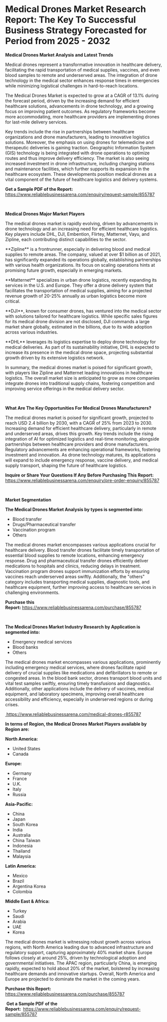 <p><h1>Medical Drones Market Research Report: The Key To Successful Business Strategy Forecasted for Period from 2025 - 2032</h1></p><p><strong>Medical Drones Market Analysis and Latest Trends</strong></p>
<p><p>Medical drones represent a transformative innovation in healthcare delivery, facilitating the rapid transportation of medical supplies, vaccines, and even blood samples to remote and underserved areas. The integration of drone technology in the medical sector enhances response times in emergencies while minimizing logistical challenges in hard-to-reach locations.</p><p>The Medical Drones Market is expected to grow at a CAGR of 13.1% during the forecast period, driven by the increasing demand for efficient healthcare solutions, advancements in drone technology, and a growing focus on improving patient outcomes. As regulatory frameworks become more accommodating, more healthcare providers are implementing drones for last-mile delivery services.</p><p>Key trends include the rise in partnerships between healthcare organizations and drone manufacturers, leading to innovative logistics solutions. Moreover, the emphasis on using drones for telemedicine and therapeutic deliveries is gaining traction. Geographic Information System (GIS) technology is being integrated with drone operations to optimize routes and thus improve delivery efficiency. The market is also seeing increased investment in drone infrastructure, including charging stations and maintenance facilities, which further supports its expansion in the healthcare ecosystem. These developments position medical drones as a vital component of the future of healthcare logistics and delivery systems.</p></p>
<p><strong>Get a Sample PDF of the Report:&nbsp;</strong> <a href="https://www.reliablebusinessarena.com/enquiry/request-sample/855787?utm_campaign=3181&utm_medium=2&utm_source=Github&utm_content=ia&utm_term=13042025&utm_id=medical-drones">https://www.reliablebusinessarena.com/enquiry/request-sample/855787</a></p>
<p>&nbsp;</p>
<p><strong>Medical Drones Major Market Players</strong></p>
<p><p>The medical drones market is rapidly evolving, driven by advancements in drone technology and an increasing need for efficient healthcare logistics. Key players include DHL, DJI, Embention, Flirtey, Matternet, Vayu, and Zipline, each contributing distinct capabilities to the sector.</p><p>**Zipline** is a frontrunner, especially in delivering blood and medical supplies to remote areas. The company, valued at over $1 billion as of 2021, has significantly expanded its operations globally, establishing partnerships with various health organizations. Its focus on scaling operations hints at promising future growth, especially in emerging markets.</p><p>**Matternet** specializes in urban drone logistics, recently expanding its services in the U.S. and Europe. They offer a drone delivery system that facilitates the transportation of medical supplies, aiming for a projected revenue growth of 20-25% annually as urban logistics become more critical.</p><p>**DJI**, known for consumer drones, has ventured into the medical sector with solutions tailored for healthcare logistics. While specific sales figures for its medical drone division are not disclosed, DJI commands a large market share globally, estimated in the billions, due to its wide adoption across various industries.</p><p>**DHL** leverages its logistics expertise to deploy drone technology for medical deliveries. As part of its sustainability initiative, DHL is expected to increase its presence in the medical drone space, projecting substantial growth driven by its extensive logistics network.</p><p>In summary, the medical drones market is poised for significant growth, with players like Zipline and Matternet leading innovations in healthcare logistics. The overall market size is anticipated to grow as more companies integrate drones into traditional supply chains, fostering competition and improving service offerings in the medical delivery sector.</p></p>
<p>&nbsp;</p>
<p><strong>What Are The Key Opportunities For Medical Drones Manufacturers?</strong></p>
<p><p>The medical drones market is poised for significant growth, projected to reach USD 2.4 billion by 2030, with a CAGR of 25% from 2023 to 2030. Increasing demand for efficient healthcare delivery, particularly in remote and underserved areas, drives this growth. Key trends include the rising integration of AI for optimized logistics and real-time monitoring, alongside partnerships between healthcare providers and drone manufacturers. Regulatory advancements are enhancing operational frameworks, fostering investment and innovation. As drone technology matures, its applications will expand to include emergency response, vaccine delivery, and medical supply transport, shaping the future of healthcare logistics.</p></p>
<p><strong>Inquire or Share Your Questions If Any Before Purchasing This Report:</strong> <a href="https://www.reliablebusinessarena.com/enquiry/pre-order-enquiry/855787?utm_campaign=3181&utm_medium=2&utm_source=Github&utm_content=ia&utm_term=13042025&utm_id=medical-drones">https://www.reliablebusinessarena.com/enquiry/pre-order-enquiry/855787</a></p>
<p>&nbsp;</p>
<p><strong>Market Segmentation</strong></p>
<p><strong>The Medical Drones Market Analysis by types is segmented into:</strong></p>
<p><ul><li>Blood transfer</li><li>Drugs/Pharmaceutical transfer</li><li>Vaccination program</li><li>Others</li></ul></p>
<p><p>The medical drones market encompasses various applications crucial for healthcare delivery. Blood transfer drones facilitate timely transportation of essential blood supplies to remote locations, enhancing emergency response. Drug and pharmaceutical transfer drones efficiently deliver medications to hospitals and clinics, reducing delays in treatment. Vaccination program drones support immunization efforts by ensuring vaccines reach underserved areas swiftly. Additionally, the "others" category includes transporting medical supplies, diagnostic tools, and healthcare equipment, further improving access to healthcare services in challenging environments.</p></p>
<p><strong>Purchase this Report:&nbsp;</strong><a href="https://www.reliablebusinessarena.com/purchase/855787?utm_campaign=3181&utm_medium=2&utm_source=Github&utm_content=ia&utm_term=13042025&utm_id=medical-drones">https://www.reliablebusinessarena.com/purchase/855787</a></p>
<p>&nbsp;</p>
<p><strong>The Medical Drones Market Industry Research by Application is segmented into:</strong></p>
<p><ul><li>Emergency medical services</li><li>Blood banks</li><li>Others</li></ul></p>
<p><p>The medical drones market encompasses various applications, prominently including emergency medical services, where drones facilitate rapid delivery of crucial supplies like medications and defibrillators to remote or congested areas. In the blood bank sector, drones transport blood units and vital test samples swiftly, ensuring timely transfusions and diagnostics. Additionally, other applications include the delivery of vaccines, medical equipment, and laboratory specimens, improving overall healthcare accessibility and efficiency, especially in underserved regions or during crises.</p></p>
<p><a href="https://www.reliablebusinessarena.com/medical-drones-r855787?utm_campaign=3181&utm_medium=2&utm_source=Github&utm_content=ia&utm_term=13042025&utm_id=medical-drones">&nbsp;https://www.reliablebusinessarena.com/medical-drones-r855787</a></p>
<p><strong>In terms of Region, the Medical Drones Market Players available by Region are:</strong></p>
<p>
    <p> <strong> North America: </strong>
        <ul>
            <li>United States</li>
            <li>Canada</li>
        </ul>
        </p> 
    <p> <strong> Europe: </strong>
        <ul>
            <li>Germany</li>
            <li>France</li>
            <li>U.K.</li>
            <li>Italy</li>
            <li>Russia</li>
        </ul>
        </p> 
    <p> <strong> Asia-Pacific: </strong>
        <ul>
            <li>China</li>
            <li>Japan</li>
            <li>South Korea</li>
            <li>India</li>
            <li>Australia</li>
            <li>China Taiwan</li>
            <li>Indonesia</li>
            <li>Thailand</li>
            <li>Malaysia</li>
        </ul>
        </p> 
    <p> <strong> Latin America: </strong>
        <ul>
            <li>Mexico</li>
            <li>Brazil</li>
            <li>Argentina Korea</li>
            <li>Colombia</li>
        </ul>
        </p> 
    <p> <strong> Middle East & Africa: </strong>
        <ul>
            <li>Turkey</li>
            <li>Saudi</li>
            <li>Arabia</li>
            <li>UAE</li>
            <li>Korea</li>
        </ul>
    </p>
    </p>
<p><p>The medical drones market is witnessing robust growth across various regions, with North America leading due to advanced infrastructure and regulatory support, capturing approximately 40% market share. Europe follows closely at around 25%, driven by technological adoption and governmental initiatives. The APAC region, particularly China, is emerging rapidly, expected to hold about 20% of the market, bolstered by increasing healthcare demands and innovative startups. Overall, North America and Europe are projected to dominate the market in the coming years.</p></p>
<p><strong>Purchase this Report: </strong><a href="https://www.reliablebusinessarena.com/purchase/855787?utm_campaign=3181&utm_medium=2&utm_source=Github&utm_content=ia&utm_term=13042025&utm_id=medical-drones">https://www.reliablebusinessarena.com/purchase/855787</a></p>
<p>&nbsp;<strong>Get a Sample PDF of the Report:&nbsp;&nbsp;</strong><a href="https://www.reliablebusinessarena.com/enquiry/request-sample/855787?utm_campaign=3181&utm_medium=2&utm_source=Github&utm_content=ia&utm_term=13042025&utm_id=medical-drones">https://www.reliablebusinessarena.com/enquiry/request-sample/855787</a></p>
<p><strong></strong></p>
<p><p></p><p></p><p></p></p>